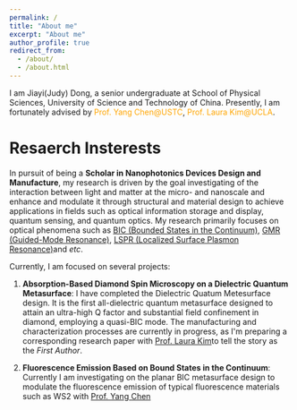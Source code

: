 ```yaml
---
permalink: /
title: "About me"
excerpt: "About me"
author_profile: true
redirect_from: 
  - /about/
  - /about.html
---
```

I am Jiayi(Judy) Dong, a senior undergraduate at <a href="http://en.physics.ustc.edu.cn/mainm.htm" style="text-decoration: none;">School of Physical Sciences</a>, <a href="https://en.ustc.edu.cn/" style="text-decoration: none;">University of Science and Technology of China</a>.
Presently, I am fortunately advised by <a href="https://faculty.ustc.edu.cn/chenyang/en/index.htm" style="text-decoration: none; color: orange;">Prof. Yang Chen@USTC</a>, <a href="https://samueli.ucla.edu/people/laura-kim/" style="text-decoration: none; color: orange;">Prof. Laura Kim@UCLA</a>.


<!--
在上面的示例中，我添加了`text-decoration: none;`到`<a>`标签的`style`属性中，以去掉链接的下划线。这将使链接文本没有下划线。您可以根据需要调整颜色和其他样式属性。
I am Yu Yao, a senior undergraduate at [School of Physical Sciences](http://en.physics.ustc.edu.cn/mainm.htm), [University of Science and Technology of China](https://en.ustc.edu.cn/).
I am fortunately advised by <a href="http://www.hfnl.ustc.edu.cn/detail?id=11337" style="color: orange; text-decoration: none;">Prof. Changgan Zeng@USTC</a>, <a href="https://physics.yale.edu/people/charles-brown" style="color: orange; text-decoration: none;">Prof. Charles Brown@Yale</a>, and <a href="https://www.physics.harvard.edu/people/facpages/hoffman" style="color: orange; text-decoration: none;">Prof. Jenny Hoffman@Harvard</a>.

This is the front page of a website that is powered by the [academicpages template](https://github.com/academicpages/academicpages.github.io) and hosted on GitHub pages. [GitHub pages](https://pages.github.com) is a free service in which websites are built and hosted from code and data stored in a GitHub repository, automatically updating when a new commit is made to the respository. This template was forked from the [Minimal Mistakes Jekyll Theme](https://mmistakes.github.io/minimal-mistakes/) created by Michael Rose, and then extended to support the kinds of content that academics have: publications, talks, teaching, a portfolio, blog posts, and a dynamically-generated CV. You can fork [this repository](https://github.com/academicpages/academicpages.github.io) right now, modify the configuration and markdown files, add your own PDFs and other content, and have your own site for free, with no ads! An older version of this template powers my own personal website at [stuartgeiger.com](http://stuartgeiger.com), which uses [this Github repository](https://github.com/staeiou/staeiou.github.io).\
-->


Resaerch Insterests
======
In pursuit of being a **Scholar in Nanophotonics Devices Design and Manufacture**, my research is driven by the goal investigating of the interaction between light and matter at the micro- and nanoscale and enhance and modulate it through structural and material design to achieve applications in fields such as optical information storage and display, quantum sensing, and quantum optics. My research primarily focuses on optical phenomena such as [BIC (Bounded States in the Continuum)](https://en.wikipedia.org/wiki/Bound_state_in_the_continuum), [GMR (Guided-Mode Resonance)](https://en.wikipedia.org/wiki/Guided-mode_resonance), [LSPR (Localized Surface Plasmon Resonance)](https://en.wikipedia.org/wiki/Surface_plasmon_resonance)and *etc*.

Currently, I am focused on several projects:

1. **Absorption-Based Diamond Spin Microscopy on a Dielectric Quantum Metasurface**: I have completed the Dielectric Quatum Metesurface design. It is the first all-dielectric quantum metasurface designed to attain an ultra-high Q factor and substantial field confinement in diamond, employing a quasi-BIC mode. The manufacturing and characterization processes are currently in progress, as I'm preparing a corresponding research paper with [Prof. Laura Kim](https://samueli.ucla.edu/people/laura-kim/)to tell the story as the *First Author*.

2. **Fluorescence Emission Based on Bound States in the Continuum**: Currently I am investigating on the planar BIC metasurface design to modulate the fluorescence emission of typical fluorescence materials such as WS2 with [Prof. Yang Chen](https://faculty.ustc.edu.cn/chenyang/en/index.htm)






